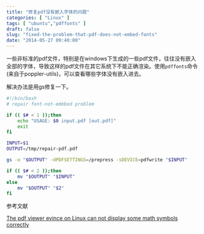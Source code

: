 ```yaml
---
title: "修复pdf没有嵌入字体的问题"
categories: [ "Linux" ]
tags: [ "ubuntu","pdffonts" ]
draft: false
slug: "fixed-the-problem-that-pdf-does-not-embed-fonts"
date: "2014-05-27 09:40:00"
---
```


一些非标准的pdf文件，特别是在windows下生成的一些pdf文件，往往没有嵌入全部的字体，导致这样的pdf文件在其它系统下不能正确渲染。使用`pdffonts`命令(来自于poppler-utils)，可以查看哪些字体没有嵌入进去。

解决办法是用gs修复一下。


<!--more-->


```bash
#!/bin/bash
# repair font-not-embbed problem

if (( $# < 1 ));then
	echo "USAGE: $0 input.pdf [out.pdf]"
	exit
fi

INPUT=$1
OUTPUT=/tmp/repair-pdf.pdf

gs -o "$OUTPUT" -dPDFSETTINGS=/prepress -sDEVICE=pdfwrite "$INPUT"

if (( $# < 2 ));then
	mv "$OUTPUT" "$INPUT"
else
	mv "$OUTPUT" "$2"
fi
```
参考文献

[The pdf viewer evince on Linux can not display some math symbols correctly](http://stackoverflow.com/questions/10277418/the-pdf-viewer-evince-on-linux-can-not-display-some-math-symbols-correctly)